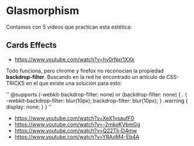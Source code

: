 # Glasmorphism

Contamos con 5 vídeos que practican esta estética:


## Cards Effects

- https://www.youtube.com/watch?v=hv0rNxr1XXk

Todo funciona, pero chrome y firefox no reconocían la propiedad **backdrop-filter**. Buscando en la red he encontrado un artículo de CSS-TRICKS en el que existe una solución para esto:

''
@supports (-webkit-backdrop-filter: none) or (backdrop-filter: none) {
    .<nombreContenedor> {
    -webkit-backdrop-filter: blur(10px);
    backdrop-filter: blur(10px);
    }
    .warning {
    display: none;
    }
}
''

- https://www.youtube.com/watch?v=XeX1vsaufF0
- https://www.youtube.com/watch?v=-2mkoKVbmGg
- https://www.youtube.com/watch?v=Q22Tli-D4mw
- https://www.youtube.com/watch?v=YRAoM4-Eb4A
